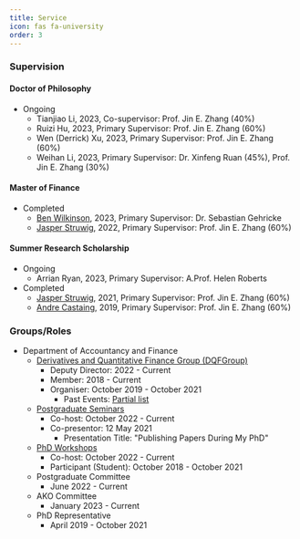 ```yaml
---
title: Service
icon: fas fa-university
order: 3
---
```

### Supervision

#### Doctor of Philosophy
- Ongoing
  - Tianjiao Li, 2023, Co-supervisor: Prof. Jin E. Zhang (40%)
  - Ruizi Hu, 2023, Primary Supervisor: Prof. Jin E. Zhang (60%)
  - Wen (Derrick) Xu, 2023, Primary Supervisor: Prof. Jin E. Zhang (60%)
  - Weihan Li, 2023, Primary Supervisor: Dr. Xinfeng Ruan (45%), Prof. Jin E. Zhang (30%)

#### Master of Finance
<!--
- Ongoing
-->
- Completed
  - [Ben Wilkinson](https://www.linkedin.com/in/ben-wilkinson-2bb6891b9/), 2023, Primary Supervisor: Dr. Sebastian Gehricke
  - [Jasper Struwig](https://www.linkedin.com/in/jasper-struwig-9b86a016a/), 2022, Primary Supervisor: Prof. Jin E. Zhang (60%)

#### Summer Research Scholarship
- Ongoing
  - Arrian Ryan, 2023, Primary Supervisor: A.Prof. Helen Roberts
- Completed
  - [Jasper Struwig](https://www.linkedin.com/in/jasper-struwig-9b86a016a/), 2021, Primary Supervisor: Prof. Jin E. Zhang (60%)
  - [Andre Castaing](https://www.linkedin.com/in/andre-castaing-840a8315a/), 2019, Primary Supervisor: Prof. Jin E. Zhang (60%)

### Groups/Roles
- Department of Accountancy and Finance
  - [Derivatives and Quantitative Finance Group (DQFGroup)](https://blogs.otago.ac.nz/dqfg/)
    - Deputy Director: 2022 - Current
    - Member: 2018 - Current
    - Organiser: October 2019 - October 2021
      - Past Events: [Partial list](https://pbeama.github.io/dqfg/)
  - [Postgraduate Seminars](https://sites.google.com/view/uoseminar)
    - Co-host: October 2022 - Current
    - Co-presentor: 12 May 2021
      - Presentation Title: "Publishing Papers During My PhD"
  - [PhD Workshops](https://sites.google.com/view/uoworkshop)
    - Co-host: October 2022 - Current
    - Participant (Student): October 2018 - October 2021
  - Postgraduate Committee
    - June 2022 - Current
  - AKO Committee
    - January 2023 - Current
  - PhD Representative
    - April 2019 - October 2021

